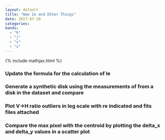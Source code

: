 ```yaml
---
layout: default
title: "New Ie and Other Things"
date: 2017-07-10
categories:
bands:
  - "h"
  - "j"
  - "v"
  - "z"
---
```


{% include mathjax.html  %}


### Update the formula for the calculation of Ie

### Generate a synthetic disk using the measurements of from a disk in the dataset and compare

### Plot V->H ratio outliers in log scale with re indicated and fits files attached

### Compare the max pixel with the centroid by plotting the delta_x and delta_y values in a scatter plot